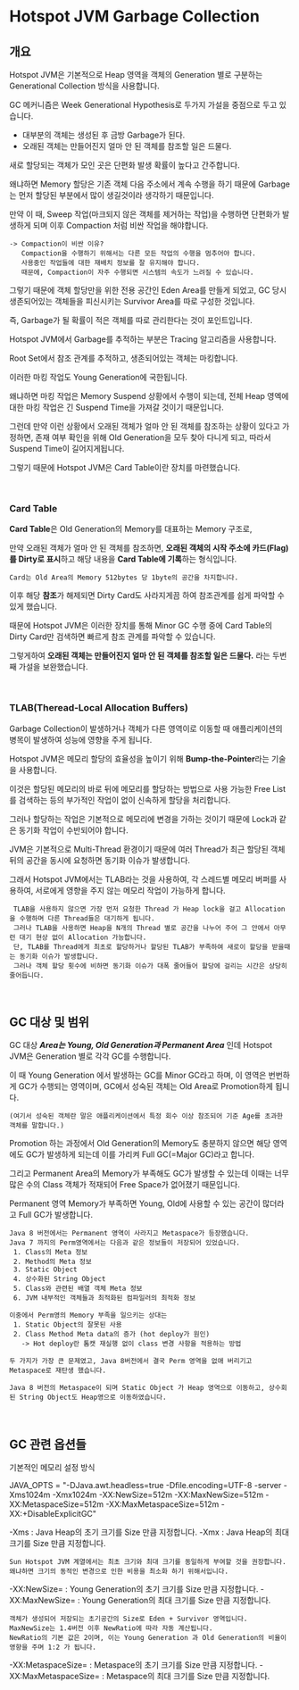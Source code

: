 # Hotspot JVM Garbage Collection

## 개요

Hotspot JVM은 기본적으로 Heap 영역을 객체의 Generation 별로 구분하는 Generational Collection 방식을 사용합니다.

GC 메커니즘은 Week Generational Hypothesis로 두가지 가설을 중점으로 두고 있습니다.
 - 대부분의 객체는 생성된 후 금방 Garbage가 된다.
 - 오래된 객체는 만들어진지 얼마 안 된 객체를 참조할 일은 드물다.

새로 할당되는 객체가 모인 곳은 단편화 발생 확률이 높다고 간주합니다.

왜냐하면 Memory 할당은 기존 객체 다음 주소에서 계속 수행을 하기 때문에 Garbage는 먼저 할당된 부분에서 많이 생길것이라 생각하기 때문입니다.

만약 이 때, Sweep 작업(마크되지 않은 객체를 제거하는 작업)을 수행하면 단편화가 발생하게 되며 이후 Compaction 처럼 비싼 작업을 해야합니다.
~~~
-> Compaction이 비싼 이유?
   Compaction을 수행하기 위해서는 다른 모든 작업의 수행을 멈추어야 합니다.
   사용중인 작업들에 대한 재배치 정보를 잘 유지해야 합니다.
   때문에, Compaction이 자주 수행되면 시스템의 속도가 느려질 수 있습니다.
~~~
그렇기 때문에 객체 할당만을 위한 전용 공간인 Eden Area를 만들게 되었고, GC 당시 생존되어있는 객체들을 피신시키는 Survivor Area를 따로 구성한 것입니다.

즉, Garbage가 될 확률이 적은 객체를 따로 관리한다는 것이 포인트입니다.

Hotspot JVM에서 Garbage를 추적하는 부분은 Tracing 알고리즘을 사용합니다.

Root Set에서 참조 관계를 추적하고, 생존되어있는 객체는 마킹합니다.

이러한 마킹 작업도 Young Generation에 국한됩니다.

왜냐하면 마킹 작업은 Memory Suspend 상황에서 수행이 되는데, 전체 Heap 영엑에 대한 마킹 작업은 긴 Suspend Time을 가져갈 것이기 때문입니다.

그런데 만약 이런 상황에서 오래된 객체가 얼마 안 된 객체를 참조하는 상황이 있다고 가정하면, 존재 여부 확인을 위해 Old Generation을 모두 찾아 다니게 되고, 따라서 Suspend Time이 길어지게됩니다.

그렇기 때문에 Hotspot JVM은 Card Table이란 장치를 마련했습니다.

<br>

### Card Table

**Card Table**은 Old Generation의 Memory를 대표하는 Memory 구조로,

만약 오래된 객체가 얼마 안 된 객체를 참조하면, **오래된 객체의 시작 주소에 카드(Flag)를 Dirty로 표시**하고 해당 내용을 **Card Table에 기록**하는 형식입니다.

~~~
Card는 Old Area의 Memory 512bytes 당 1byte의 공간을 차지합니다.
~~~

이후 해당 **참조**가 해제되면 Dirty Card도 사라지게끔 하여 참조관계를 쉽게 파악할 수 있게 했습니다.

때문에 Hotspot JVM은 이러한 장치를 통해 Minor GC 수행 중에 Card Table의 Dirty Card만 검색하면 빠르게 참조 관계를 파악할 수 있습니다.

그렇게하여 **오래된 객체는 만들어진지 얼마 안 된 객체를 참조할 일은 드물다.** 라는 두번째 가설을 보완했습니다.

<br>

### TLAB(Theread-Local Allocation Buffers)

Garbage Collection이 발생하거나 객체가 다른 영역이로 이동할 때 애플리케이션의 병목이 발생하여 성능에 영향을 주게 됩니다.

Hotspot JVM은 메모리 할당의 효율성을 높이기 위해 **Bump-the-Pointer**라는 기술을 사용합니다.

이것은 할당된 메모리의 바로 뒤에 메모리를 할당하는 방법으로 사용 가능한 Free List를 검색하는 등의 부가적인 작업이 없이 신속하게 할당을 처리합니다.

그러나 할당하는 작업은 기본적으로 메모리에 변경을 가하는 것이기 때문에 Lock과 같은 동기화 작업이 수반되어야 합니다.

JVM은 기본적으로 Multi-Thread 환경이기 때문에 여러 Thread가 최근 할당된 객체 뒤의 공간을 동시에 요청하면 동기화 이슈가 발생합니다.

그래서 Hotspot JVM에서는 TLAB라는 것을 사용하여, 각 스레드별 메모리 버퍼를 사용하여, 서로에게 영향을 주지 않는 메모리 작업이 가능하게 합니다.

~~~
 TLAB을 사용하지 않으면 가장 먼저 요청한 Thread 가 Heap lock을 걸고 Allocation을 수행하며 다른 Thread들은 대기하게 됩니다.
 그러나 TLAB을 사용하면 Heap을 N개의 Thread 별로 공간을 나누어 주어 그 안에서 아무런 대기 현상 없이 Allocation 가능합니다.
 단, TLAB를 Thread에게 최초로 할당하거나 할당된 TLAB가 부족하여 새로이 할당을 받을때 는 동기화 이슈가 발생합니다.
 그러나 객체 할당 횟수에 비하면 동기화 이슈가 대폭 줄어들어 할당에 걸리는 시간은 상당히 줄어듭니다.
~~~

<br>

## GC 대상 및 범위

GC 대상 ***Area는 Young, Old Generation과 Permanent Area*** 인데 Hotspot JVM은 Generation 별로 각각 GC를 수행합니다.

이 때 Young Generation 에서 발생하는 GC를 Minor GC라고 하며, 이 영역은 번번하게 GC가 수행되는 영역이며, GC에서 성숙된 객체는 Old Area로 Promotion하게 됩니다.
~~~
(여기서 성숙된 객체란 말은 애플리케이션에서 특정 회수 이상 참조되어 기준 Age를 초과한 객체를 말합니다.)
~~~

Promotion 하는 과정에서 Old Generation의 Memory도 충분하지 않으면 해당 영역에도 GC가 발생하게 되는데 이를 가리켜 Full GC(=Major GC)라고 합니다.

그리고 Permanent Area의 Memory가 부족해도 GC가 발생할 수 있는데 이때는 너무 많은 수의 Class 객체가 적재되어 Free Space가 없어졌기 때문입니다.

Permanent 영역 Memory가 부족하면 Young, Old에 사용할 수 있는 공간이 많더라고 Full GC가 발생합니다.

~~~
Java 8 버전에서는 Permanent 영역이 사라지고 Metaspace가 등장했습니다.
Java 7 까지의 Perm영역에서는 다음과 같은 정보들이 저장되어 있었습니다.
 1. Class의 Meta 정보
 2. Method의 Meta 정보
 3. Static Object
 4. 상수화된 String Object
 5. Class와 관련된 배열 객체 Meta 정보
 6. JVM 내부적인 객체들과 최적화된 컴파일러의 최적화 정보
 
이중에서 Perm영의 Memory 부족을 일으키는 상대는
 1. Static Object의 잘못된 사용
 2. Class Method Meta data의 증가 (hot deploy가 원인)
   -> Hot deploy란 톰캣 재실행 없이 class 변경 사항을 적용하는 방법
   
두 가지가 가장 큰 문제였고, Java 8버전에서 결국 Perm 영역을 없애 버리기고 Metaspace로 재탄생 했습니다.

Java 8 버전의 Metaspace이 되며 Static Object 가 Heap 영역으로 이동하고, 상수회된 String Object도 Heap영으로 이동하였습니다.
~~~

<br>

## GC 관련 옵션들

기본적인 메모리 설정 방식

JAVA_OPTS = "-DJava.awt.headless=true -Dfile.encoding=UTF-8 -server -Xms1024m -Xmx1024m -XX:NewSize=512m -XX:MaxNewSize=512m -XX:MetaspaceSize=512m -XX:MaxMetaspaceSize=512m -XX:+DisableExplicitGC"

-Xms<Size> : Java Heap의 초기 크기를 Size 만큼 지정합니다.
-Xmx<size> : Java Heap의 최대 크기를 Size 만큼 지정합니다.
~~~
Sun Hotspot JVM 계열에서는 최초 크기와 최대 크기를 동일하게 부여할 것을 권장합니다.
왜냐하면 크기의 동적인 변경으로 인한 비용을 최소화 하기 위해서입니다.
~~~
 
-XX:NewSize=<Size> : Young Generation의 초기 크기를 Size 만큼 지정합니다.
-XX:MaxNewSize=<Size> : Young Generation의 최대 크기를 Size 만큼 지정합니다.
~~~
객체가 생성되어 저장되는 초기공간의 Size로 Eden + Survivor 영역입니다.
MaxNewSize는 1.4버전 이후 NewRatio에 따라 자동 계산됩니다.
NewRatio의 기본 값은 2이며, 이는 Young Generation 과 Old Generation의 비율이 영향을 주며 1:2 가 됩니다.
~~~
 
-XX:MetaspaceSize=<Size> : Metaspace의 초기 크기를 Size 만큼 지정합니다.
-XX:MaxMetaspaceSize=<Size> : Metaspace의 최대 크기를 Size 만큼 지정합니다.
